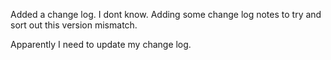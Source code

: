 Added a change log. I dont know. Adding some change log notes to try and sort out this version mismatch.

Apparently I need to update my change log.